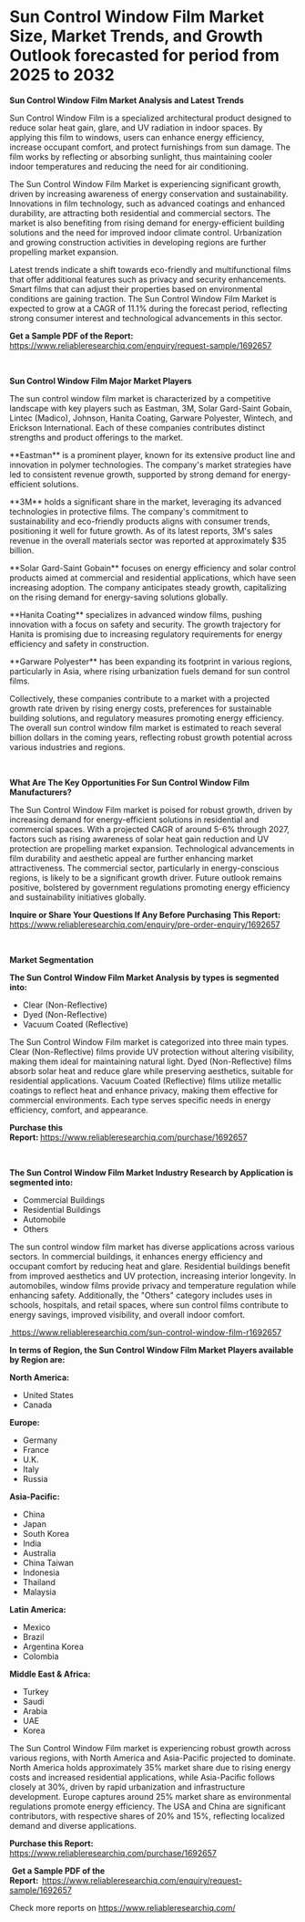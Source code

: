 <p><h1>Sun Control Window Film Market Size, Market Trends, and Growth Outlook forecasted for period from 2025 to 2032</h1></p><p><strong>Sun Control Window Film Market Analysis and Latest Trends</strong></p>
<p><p>Sun Control Window Film is a specialized architectural product designed to reduce solar heat gain, glare, and UV radiation in indoor spaces. By applying this film to windows, users can enhance energy efficiency, increase occupant comfort, and protect furnishings from sun damage. The film works by reflecting or absorbing sunlight, thus maintaining cooler indoor temperatures and reducing the need for air conditioning.</p><p>The Sun Control Window Film Market is experiencing significant growth, driven by increasing awareness of energy conservation and sustainability. Innovations in film technology, such as advanced coatings and enhanced durability, are attracting both residential and commercial sectors. The market is also benefiting from rising demand for energy-efficient building solutions and the need for improved indoor climate control. Urbanization and growing construction activities in developing regions are further propelling market expansion.</p><p>Latest trends indicate a shift towards eco-friendly and multifunctional films that offer additional features such as privacy and security enhancements. Smart films that can adjust their properties based on environmental conditions are gaining traction. The Sun Control Window Film Market is expected to grow at a CAGR of 11.1% during the forecast period, reflecting strong consumer interest and technological advancements in this sector.</p></p>
<p><strong>Get a Sample PDF of the Report:&nbsp;</strong> <a href="https://www.reliableresearchiq.com/enquiry/request-sample/1692657?utm_campaign=2268&utm_medium=2&utm_source=Github&utm_content=ia&utm_term=01042025&utm_id=sun-control-window-film">https://www.reliableresearchiq.com/enquiry/request-sample/1692657</a></p>
<p>&nbsp;</p>
<p><strong>Sun Control Window Film Major Market Players</strong></p>
<p><p>The sun control window film market is characterized by a competitive landscape with key players such as Eastman, 3M, Solar Gard-Saint Gobain, Lintec (Madico), Johnson, Hanita Coating, Garware Polyester, Wintech, and Erickson International. Each of these companies contributes distinct strengths and product offerings to the market.</p><p>**Eastman** is a prominent player, known for its extensive product line and innovation in polymer technologies. The company's market strategies have led to consistent revenue growth, supported by strong demand for energy-efficient solutions. </p><p>**3M** holds a significant share in the market, leveraging its advanced technologies in protective films. The company's commitment to sustainability and eco-friendly products aligns with consumer trends, positioning it well for future growth. As of its latest reports, 3M's sales revenue in the overall materials sector was reported at approximately $35 billion.</p><p>**Solar Gard-Saint Gobain** focuses on energy efficiency and solar control products aimed at commercial and residential applications, which have seen increasing adoption. The company anticipates steady growth, capitalizing on the rising demand for energy-saving solutions globally.</p><p>**Hanita Coating** specializes in advanced window films, pushing innovation with a focus on safety and security. The growth trajectory for Hanita is promising due to increasing regulatory requirements for energy efficiency and safety in construction.</p><p>**Garware Polyester** has been expanding its footprint in various regions, particularly in Asia, where rising urbanization fuels demand for sun control films. </p><p>Collectively, these companies contribute to a market with a projected growth rate driven by rising energy costs, preferences for sustainable building solutions, and regulatory measures promoting energy efficiency. The overall sun control window film market is estimated to reach several billion dollars in the coming years, reflecting robust growth potential across various industries and regions.</p></p>
<p>&nbsp;</p>
<p><strong>What Are The Key Opportunities For Sun Control Window Film Manufacturers?</strong></p>
<p><p>The Sun Control Window Film market is poised for robust growth, driven by increasing demand for energy-efficient solutions in residential and commercial spaces. With a projected CAGR of around 5-6% through 2027, factors such as rising awareness of solar heat gain reduction and UV protection are propelling market expansion. Technological advancements in film durability and aesthetic appeal are further enhancing market attractiveness. The commercial sector, particularly in energy-conscious regions, is likely to be a significant growth driver. Future outlook remains positive, bolstered by government regulations promoting energy efficiency and sustainability initiatives globally.</p></p>
<p><strong>Inquire or Share Your Questions If Any Before Purchasing This Report:</strong> <a href="https://www.reliableresearchiq.com/enquiry/pre-order-enquiry/1692657?utm_campaign=2268&utm_medium=2&utm_source=Github&utm_content=ia&utm_term=01042025&utm_id=sun-control-window-film">https://www.reliableresearchiq.com/enquiry/pre-order-enquiry/1692657</a></p>
<p>&nbsp;</p>
<p><strong>Market Segmentation</strong></p>
<p><strong>The Sun Control Window Film Market Analysis by types is segmented into:</strong></p>
<p><ul><li>Clear (Non-Reflective)</li><li>Dyed (Non-Reflective)</li><li>Vacuum Coated (Reflective)</li></ul></p>
<p><p>The Sun Control Window Film market is categorized into three main types. Clear (Non-Reflective) films provide UV protection without altering visibility, making them ideal for maintaining natural light. Dyed (Non-Reflective) films absorb solar heat and reduce glare while preserving aesthetics, suitable for residential applications. Vacuum Coated (Reflective) films utilize metallic coatings to reflect heat and enhance privacy, making them effective for commercial environments. Each type serves specific needs in energy efficiency, comfort, and appearance.</p></p>
<p><strong>Purchase this Report:&nbsp;</strong><a href="https://www.reliableresearchiq.com/purchase/1692657?utm_campaign=2268&utm_medium=2&utm_source=Github&utm_content=ia&utm_term=01042025&utm_id=sun-control-window-film">https://www.reliableresearchiq.com/purchase/1692657</a></p>
<p>&nbsp;</p>
<p><strong>The Sun Control Window Film Market Industry Research by Application is segmented into:</strong></p>
<p><ul><li>Commercial Buildings</li><li>Residential Buildings</li><li>Automobile</li><li>Others</li></ul></p>
<p><p>The sun control window film market has diverse applications across various sectors. In commercial buildings, it enhances energy efficiency and occupant comfort by reducing heat and glare. Residential buildings benefit from improved aesthetics and UV protection, increasing interior longevity. In automobiles, window films provide privacy and temperature regulation while enhancing safety. Additionally, the "Others" category includes uses in schools, hospitals, and retail spaces, where sun control films contribute to energy savings, improved visibility, and overall indoor comfort.</p></p>
<p><a href="https://www.reliableresearchiq.com/sun-control-window-film-r1692657?utm_campaign=2268&utm_medium=2&utm_source=Github&utm_content=ia&utm_term=01042025&utm_id=sun-control-window-film">&nbsp;https://www.reliableresearchiq.com/sun-control-window-film-r1692657</a></p>
<p><strong>In terms of Region, the Sun Control Window Film Market Players available by Region are:</strong></p>
<p>
    <p> <strong> North America: </strong>
        <ul>
            <li>United States</li>
            <li>Canada</li>
        </ul>
        </p> 
    <p> <strong> Europe: </strong>
        <ul>
            <li>Germany</li>
            <li>France</li>
            <li>U.K.</li>
            <li>Italy</li>
            <li>Russia</li>
        </ul>
        </p> 
    <p> <strong> Asia-Pacific: </strong>
        <ul>
            <li>China</li>
            <li>Japan</li>
            <li>South Korea</li>
            <li>India</li>
            <li>Australia</li>
            <li>China Taiwan</li>
            <li>Indonesia</li>
            <li>Thailand</li>
            <li>Malaysia</li>
        </ul>
        </p> 
    <p> <strong> Latin America: </strong>
        <ul>
            <li>Mexico</li>
            <li>Brazil</li>
            <li>Argentina Korea</li>
            <li>Colombia</li>
        </ul>
        </p> 
    <p> <strong> Middle East & Africa: </strong>
        <ul>
            <li>Turkey</li>
            <li>Saudi</li>
            <li>Arabia</li>
            <li>UAE</li>
            <li>Korea</li>
        </ul>
    </p>
    </p>
<p><p>The Sun Control Window Film market is experiencing robust growth across various regions, with North America and Asia-Pacific projected to dominate. North America holds approximately 35% market share due to rising energy costs and increased residential applications, while Asia-Pacific follows closely at 30%, driven by rapid urbanization and infrastructure development. Europe captures around 25% market share as environmental regulations promote energy efficiency. The USA and China are significant contributors, with respective shares of 20% and 15%, reflecting localized demand and diverse applications.</p></p>
<p><strong>Purchase this Report: </strong><a href="https://www.reliableresearchiq.com/purchase/1692657?utm_campaign=2268&utm_medium=2&utm_source=Github&utm_content=ia&utm_term=01042025&utm_id=sun-control-window-film">https://www.reliableresearchiq.com/purchase/1692657</a></p>
<p>&nbsp;<strong>Get a Sample PDF of the Report:&nbsp;&nbsp;</strong><a href="https://www.reliableresearchiq.com/enquiry/request-sample/1692657?utm_campaign=2268&utm_medium=2&utm_source=Github&utm_content=ia&utm_term=01042025&utm_id=sun-control-window-film">https://www.reliableresearchiq.com/enquiry/request-sample/1692657</a></p>
<p><strong></strong></p>
<p>Check more reports on <a href="https://www.reliableresearchiq.com/?utm_campaign=2268&utm_medium=2&utm_source=Github&utm_content=ia&utm_term=01042025&utm_id=sun-control-window-film">https://www.reliableresearchiq.com/</a></p>